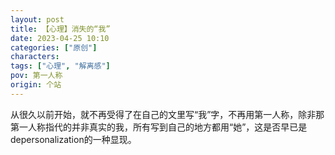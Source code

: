 ```yaml
---
layout: post
title: 【心理】消失的“我”
date: 2023-04-25 10:10
categories: ["原创"]
characters: 
tags: ["心理", "解离感"]
pov: 第一人称
origin: 个站
---
```


从很久以前开始，就不再受得了在自己的文里写“我”字，不再用第一人称，除非那第一人称指代的并非真实的我，所有写到自己的地方都用“她”，这是否早已是depersonalization的一种显现。
